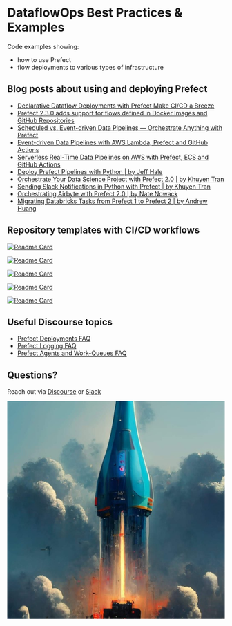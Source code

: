 # DataflowOps Best Practices & Examples
Code examples showing:
- how to use Prefect
- flow deployments to various types of infrastructure

## Blog posts about using and deploying Prefect
- [Declarative Dataflow Deployments with Prefect Make CI/CD a Breeze](https://medium.com/the-prefect-blog/declarative-dataflow-deployments-with-prefect-make-ci-cd-a-breeze-fe77bdbb58d4)
- [Prefect 2.3.0 adds support for flows defined in Docker Images and GitHub Repositories](https://medium.com/the-prefect-blog/prefect-2-3-0-adds-support-for-flows-defined-in-docker-images-and-github-repositories-79a8797a7371)
- [Scheduled vs. Event-driven Data Pipelines — Orchestrate Anything with Prefect](https://medium.com/the-prefect-blog/scheduled-vs-event-driven-data-pipelines-orchestrate-anything-with-prefect-b915e6adc3ba)
- [Event-driven Data Pipelines with AWS Lambda, Prefect and GitHub Actions](https://medium.com/the-prefect-blog/event-driven-data-pipelines-with-aws-lambda-prefect-and-github-actions-b3d9f84b1309)
- [Serverless Real-Time Data Pipelines on AWS with Prefect, ECS and GitHub Actions](https://medium.com/the-prefect-blog/serverless-real-time-data-pipelines-on-aws-with-prefect-ecs-and-github-actions-1737c80da3f5)
- [Deploy Prefect Pipelines with Python | by Jeff Hale](https://medium.com/the-prefect-blog/deploy-prefect-pipelines-with-python-perfect-68c944a3a89f)
- [Orchestrate Your Data Science Project with Prefect 2.0 | by Khuyen Tran](https://medium.com/the-prefect-blog/orchestrate-your-data-science-project-with-prefect-2-0-4118418fd7ce)
- [Sending Slack Notifications in Python with Prefect | by Khuyen Tran](https://medium.com/the-prefect-blog/sending-slack-notifications-in-python-with-prefect-840a895f81c)
- [Orchestrating Airbyte with Prefect 2.0 | by Nate Nowack](https://medium.com/the-prefect-blog/orchestrating-airbyte-with-prefect-2-0-35501997a974)
- [Migrating Databricks Tasks from Prefect 1 to Prefect 2 | by Andrew Huang](https://medium.com/the-prefect-blog/migrating-databricks-tasks-from-prefect-1-to-prefect-2-6f1187145d18)


## Repository templates with CI/CD workflows

[![Readme Card](https://github-readme-stats.vercel.app/api/pin/?username=anna-geller&repo=dataflow-ops)](https://github.com/anna-geller/dataflow-ops)

[![Readme Card](https://github-readme-stats.vercel.app/api/pin/?username=anna-geller&repo=dataflow-ops-aws-eks)](https://github.com/anna-geller/dataflow-ops-aws-eks)

[![Readme Card](https://github-readme-stats.vercel.app/api/pin/?username=anna-geller&repo=prefect-aws-lambda)](https://github.com/anna-geller/prefect-aws-lambda)

[![Readme Card](https://github-readme-stats.vercel.app/api/pin/?username=anna-geller&repo=prefect-streaming)](https://github.com/anna-geller/prefect-streaming)

[![Readme Card](https://github-readme-stats.vercel.app/api/pin/?username=anna-geller&repo=prefect-docker-deployment)](https://github.com/anna-geller/prefect-docker-deployment)


## Useful Discourse topics

- [Prefect Deployments FAQ](https://discourse.prefect.io/t/prefect-deployments-faq/1467)
- [Prefect Logging FAQ](https://discourse.prefect.io/t/prefect-logging-faq/1476)
- [Prefect Agents and Work-Queues FAQ](https://discourse.prefect.io/t/agents-and-work-queues-faq/1468/5)

## Questions?

Reach out via [Discourse](https://discourse.prefect.io/) or [Slack](https://prefect.io/slack)

![](img.jpeg)




